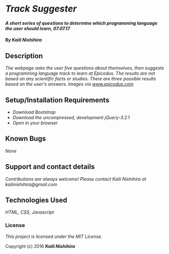 # _Track Suggester_

#### _A short series of questions to determine which programming language the user should learn, 07.07.17_

#### By _Kaili Nishihira_

## Description

_The webpage asks the user five questions about themselves, then suggests a programming language track to learn at Epicodus. The results are not based on any scientific facts or studies. There are three possible results based on the user's answers._
_Images via www.epicodus.com_

## Setup/Installation Requirements

* _Download Bootstrap_
* _Download the uncompressed, development jQuery-3.2.1_
* _Open in your browser_


## Known Bugs

_None_

## Support and contact details

_Contributions are always welcome! Please contact Kaili Nishihira at kailinishihira@gmail.com_

## Technologies Used

_HTML, CSS, Javascript_

### License

*This project is licensed under the MIT License.*

Copyright (c) 2016 **_Kaili Nishihira_**
